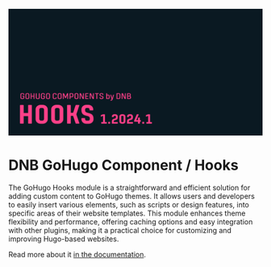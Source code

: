 ![](../../documentation/hugo-hooks/header-card.png)

# DNB GoHugo Component / Hooks

The GoHugo Hooks module is a straightforward and efficient solution for adding custom content to GoHugo themes. It allows users and developers to easily insert various elements, such as scripts or design features, into specific areas of their website templates. This module enhances theme flexibility and performance, offering caching options and easy integration with other plugins, making it a practical choice for customizing and improving Hugo-based websites.

Read more about it [in the documentation](https://kollitsch.dev/gohugo/hooks/).
